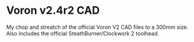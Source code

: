 # Voron v2.4r2 CAD
My chop and streatch of the official Voron V2 CAD files to a 300mm size.  Also includes the official SteathBurner/Clockwork 2 toolhead.
